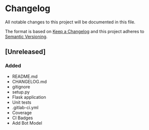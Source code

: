 # Changelog
All notable changes to this project will be documented in this file.

The format is based on [Keep a Changelog](http://keepachangelog.com/en/1.0.0/)
and this project adheres to [Semantic Versioning](http://semver.org/spec/v2.0.0.html).

## [Unreleased]
### Added
- README.md
- CHANGELOG.md
- gitignore
- setup.py
- Flask application
- Unit tests
- .gitlab-ci.yml
- Coverage
- CI Badges
- Add Bot Model